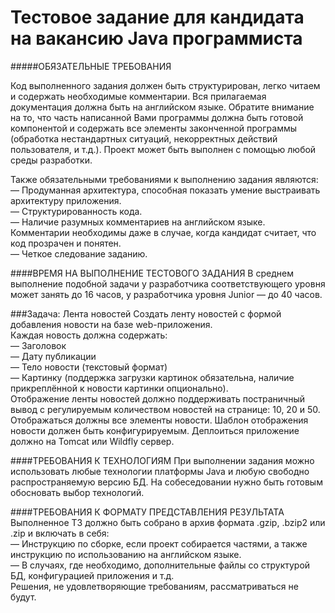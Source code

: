 Тестовое задание для кандидата на вакансию Java программиста
=======================
#####ОБЯЗАТЕЛЬНЫЕ ТРЕБОВАНИЯ

Код выполненного задания должен быть структурирован, легко читаем и содержать необходимые
комментарии. Вся прилагаемая документация должна быть на английском языке. Обратите
внимание на то, что часть написанной Вами программы должна быть готовой компонентой
и содержать все элементы законченной программы (обработка нестандартных ситуаций,
некорректных действий пользователя, и т.д.). Проект может быть выполнен с помощью любой среды
разработки.

Также обязательными требованиями к выполнению задания являются:
<br>— Продуманная архитектура, способная показать умение выстраивать архитектуру приложения.
<br>— Структурированность кода.
<br>— Наличие разумных комментариев на английском языке. Комментарии необходимы даже
в случае, когда кандидат считает, что код прозрачен и понятен.
<br>— Четкое следование заданию.

####ВРЕМЯ НА ВЫПОЛНЕНИЕ ТЕСТОВОГО ЗАДАНИЯ
В среднем выполнение подобной задачи у разработчика соответствующего уровня может занять
до 16 часов, у разработчика уровня Junior — до 40 часов.

###Задача: Лента новостей
Cоздать ленту новостей с формой добавления новости на базе web-приложения.
<br>Каждая новость должна содержать:
<br>— Заголовок
<br>— Дату публикации
<br>— Тело новости (текстовый формат)
<br>— Картинку (поддержка загрузки картинок обязательна, наличие прикреплённой к новости
картинки опционально).
<br>Отображение ленты новостей должно поддерживать постраничный вывод с регулируемым
количеством новостей на странице: 10, 20 и 50. Отображаться должны все элементы новости.
Шаблон отображения новости должен быть конфигурируемым. Деплоиться приложение должно на
Tomcat или Wildfly сервер.

####ТРЕБОВАНИЯ К ТЕХНОЛОГИЯМ
При выполнении задания можно использовать любые технологии платформы Java и любую
свободно распространяемую версию БД. На собеседовании нужно быть готовым обосновать выбор
технологий.

####ТРЕБОВАНИЯ К ФОРМАТУ ПРЕДСТАВЛЕНИЯ РЕЗУЛЬТАТА
Выполненное ТЗ должно быть собрано в архив формата .gzip, .bzip2 или .zip и включать в себя:
<br>— Инструкцию по сборке, если проект собирается частями, а также инструкцию по использованию
на английском языке.
<br>— В случаях, где необходимо, дополнительные файлы со структурой БД, конфигурацией
приложения и т.д.
<br>Решения, не удовлетворяющие требованиям, рассматриваться не будут.